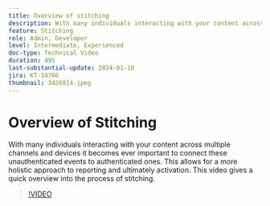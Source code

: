 ```yaml
---
title: Overview of stitching
description: With many individuals interacting with your content across multiple channels and devices it becomes ever important to connect these unauthenticated events to authenticated ones. This allows for a more holistic approach to reporting and ultimately activation. This video gives a quick overview into the process of stitching.
feature: Stitching
role: Admin, Developer
level: Intermediate, Experienced
doc-type: Technical Video
duration: 495
last-substantial-update: 2024-01-10
jira: KT-14766
thumbnail: 3426814.jpeg
---
```


# Overview of Stitching

With many individuals interacting with your content across multiple channels and devices it becomes ever important to connect these unauthenticated events to authenticated ones. This allows for a more holistic approach to reporting and ultimately activation. This video gives a quick overview into the process of stitching.

>[!VIDEO](https://video.tv.adobe.com/v/3426814/?learn=on)
